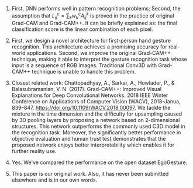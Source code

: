 1. First, DNN performs well in pattern recognition problems; Second, the assumption that $L_{ij}^c=\sum_k w_k^cA_{ij}^k$ is proved in the practice of original Grad-CAM and Grad-CAM++. It can be briefly explained as: the final classification score is the linear combination of each pixel. 

2. First, we design a novel architecture for first-person hand gesture recognition. This architecture achieves a promising accuracy for real-world applications. Second, we improve the original Grad-CAM++ technique, making it able to interpret the gesture recognition task whose input is a sequence of RGB images. Traditional Conv3D with Grad-CAM++ technique is unable to handle this problem. 

3. Closest related work: Chattopadhyay, A., Sarkar, A., Howlader, P., & Balasubramanian, V. N. (2017). Grad-CAM++: Improved Visual Explanations for Deep Convolutional Networks. 2018 IEEE Winter Conference on Applications of Computer Vision (WACV), 2018-Janua, 839–847. https://doi.org/10.1109/WACV.2018.00097.
We tackle the mixture in the time dimension and the difficulty for upsampling caused by 3D pooling layers by proposing a network based on 2-dimensional structures. This network outperforms the commonly used C3D model in the recognition task. Moreover, the significantly better performance in objective evaluation and human trust test demonstrates that the proposed network enjoys better interpretability which enables it for further reality use.

4. Yes. We've compared the performance on the open dataset EgoGesture.

5. This paper is our original work. Also, it has never been submitted elsewhere and is in our own words.
